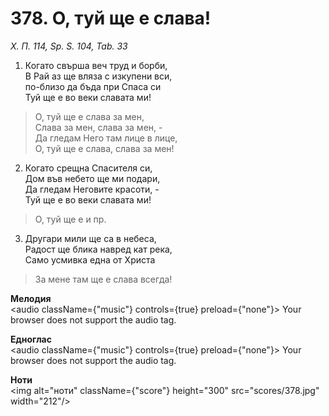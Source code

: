 # 378. О, туй ще е слава!

_Х. П. 114, Sp. S. 104, Tab. 33_

1. Когато свърша веч труд и борби,  
В Рай аз ще вляза с изкупени вси,  
по-близо да бъда при Спаса си  
Туй ще е во веки славата ми!  

> О, туй ще е слава за мен,  
> Слава за мен, слава за мен, -  
> Да гледам Него там лице в лице,  
> О, туй ще е слава, слава за мен!

2. Когато срещна Спасителя си,  
Дом във небето ще ми подари,  
Да гледам Неговите красоти, -  
Туй ще е во веки славата ми!  

> О, туй ще е и пр.  

3. Другари мили ще са в небеса,  
Радост ще блика навред кат река,  
Само усмивка една от Христа  

> За мене там ще е слава всегда!

**Мелодия**  
<audio className={"music"} controls={true} preload={"none"}>
    <source src="mp3/378.mp3" type="audio/mpeg"/>
    Your browser does not support the audio tag.
</audio>

**Едноглас**  
<audio className={"music"} controls={true} preload={"none"}>
    <source src="transp/378.mp3" type="audio/mpeg"/>
    Your browser does not support the audio tag.
</audio>

**Ноти**  
<img alt="ноти" className={"score"} height="300" src="scores/378.jpg" width="212"/>
